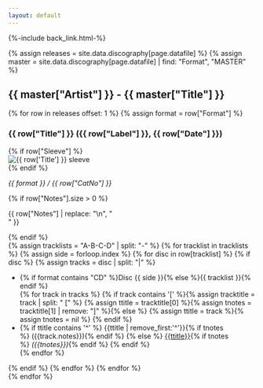 ```yaml
---
layout: default
---
```

{%-include back_link.html-%}

{% assign releases = site.data.discography[page.datafile]  %}
{% assign master = site.data.discography[page.datafile] | find: "Format", "MASTER" %}

<h2>{{ master["Artist"] }} - {{ master["Title"] }}</h2>

{% for row in releases offset: 1 %}
{% assign format = row["Format"] %}
<div>
<div>
<div>
<h3 id="{{ row["Title"] | append: row["CatNo"] | slugify: "latin" }}">{{ row["Title"] }} <span>({{ row["Label"] }}, {{ row["Date"] }})</h3>
{% if row["Sleeve"]  %}
<div><img src="{{ row['Sleeve'] }}" alt="{{ row['Title'] }} sleeve" /></div>
{% endif %}

<p><em>{{ format }} / {{ row["CatNo"] }}</em></p>
{% if row["Notes"].size > 0 %}
<p>{{ row["Notes"] | replace: "\n", "<br>" }}</p>
{% endif %}
</div>
<div>
{% assign tracklists = "A-B-C-D" | split: "-" %}
{% for tracklist in tracklists %}
{% assign side = forloop.index %}
{% for disc in row[tracklist] %}
  {% if disc %}
  {% assign tracks = disc | split: "|" %}
  <ul>
  <li>{% if format contains "CD" %}Disc {{ side }}{% else %}{{ tracklist }}{% endif %}</li>
  {% for track in tracks %}
							{% if track contains '[' %}{% assign tracktitle = track | split: " [" %} {% assign ttitle = tracktitle[0] %}{% assign tnotes = tracktitle[1] | remove: "]" %}{% else %}
							{% assign ttitle = track %}{% assign tnotes = nil %}
							{% endif %}
							<li>
							{% if ttitle contains '^' %}
							{{ttitle | remove_first:'^'}}{% if tnotes %}&nbsp;({{track.notes}}){% endif %}
							{% else %}
								<a href="/database/tracks/{{ ttitle | replace: '&','and' | remove: "'" | remove: "." | slugify: "latin" }}/">{{ttitle}}</a>{% if tnotes %}<em>&nbsp;({{tnotes}})</em>{% endif %}
							{% endif %}
							</li>
  {% endfor %}
  </ul>
  {% endif %}
{% endfor %}
{% endfor %}
</div>
</div>
</div>
{% endfor %}
